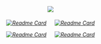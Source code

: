 
<h3 align="center">
  <br>
  <img src="https://github.com/alecomparini-dev/alecomparini-dev/assets/76792477/98b7fb43-6089-48b5-a16c-489a9cf2524a" >
  <br>
</h3>


<h6 align="center">


[![Readme Card](https://github-readme-stats.vercel.app/api/pin/?username=alecomparini-dev&repo=Hangman&show_owner=false&theme=apprentice)](https://github.com/alecomparini-dev/Hangman)
&emsp;
[![  Readme Card ](https://github-readme-stats.vercel.app/api/pin/?username=alecomparini-dev&repo=Smaapper&show_owner=false&theme=apprentice)](https://github.com/alecomparini-dev/Smaapper)

[![Readme Card](https://github-readme-stats.vercel.app/api/pin/?username=alecomparini-dev&repo=Smaapper&show_owner=false&theme=apprentice)](https://github.com/alecomparini-dev/Smaapper)
&emsp;
[![Readme Card](https://github-readme-stats.vercel.app/api/pin/?username=alecomparini-dev&repo=Smaapper&show_owner=false&theme=nord)](https://github.com/alecomparini-dev/Smaapper)

</h6>
